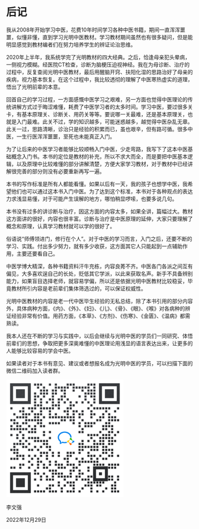 # 后记

我从2008年开始学习中医，花费10年时间学习各种中医书籍，期间一直浑浑噩噩，似懂非懂，直到学习光明中医教材。学习教材期间虽然也有很多疑问，但是能明显感觉到教材编者们在努力培养学生的辨证论治思维。

2020年上半年，我系统学完了光明教材的四大经典。之后，恰逢母亲犯头晕病，一侧视力模糊。经医院CT检查，诊断为脑梗压迫视神经。我在为母诊断、治疗的过程中，反复查阅光明中医教材，最后用醒脑开窍、扶阳化湿的思路治好了母亲的疾病，视力基本恢复。在这个过程中，我比较透彻的理解了中医寒热虚实的道理，悟出了光明前辈的本意。

回首自己的学习过程，一方面感慨中医学习之艰难，另一方面也觉得中医理论的传统讲解方式过于晦涩难懂，耗费了中医学习者的太多时间。学习中医，要过很多关卡，有基本原理关、诊断关、用药关等等。要说哪一关最难，还是基本原理关，也就是入门最难。此关不过，学的知识越多，可能迷惑越多，越觉得中医杂乱无章。此关一过，思路清晰，诊治只是经验的积累而已，虽也艰辛，但有路可循。很多中医，一生行医浑浑噩噩，至死也未能真正入门。

为了让后来的中医学习者能够比较顺畅入门中医，少走弯路，我写下了这本中医基础概念入门书。本书的定位是教材的补充，所以不求大而全，而是要把中医基本逻辑，以及原理中比较难懂的部分讲解清楚，方便大家学习教材，对于教材中已经讲解很完善的部分则没有必要重新再写一遍。

本书的写作标准是所有人都能看懂。如果以后有一天，我的孩子也想学中医，我希望他们也可以通过这本书入门中医。为了达到这个标准，本书对于各种观点的表达力求浅显易懂，对于可能产生误解的地方，哪怕稍显啰嗦，也要多说几句。

本书没有过多的讲诊断与治疗，因这方面的内容太多，如果全讲，篇幅过大。教材这方面讲的很好，内容也很丰富。诊断与治疗是中医原理的延伸，大家只要理解了概念和原理，认真学习教材就可以学的很好了。

俗语说“师傅领进门，修行在个人”。对于中医的学习而言，入门之后，还要不断的学习、实践。付出多少努力，就有多少收获，这方面其它人只能起到一点辅助作用，主要还要看自己。

中医学博大精深，各种书籍资料汗牛充栋，内容良莠不齐。中医各门各派之间互有偏见，大多喜欢逞自己的长处，贬低其它学派，以此来获取名声。新手不具备辨别能力，如果盲目选择老师，就容易学偏，所以还是依据光明中医教材比较稳妥，毕竟教材所引内容是老前辈们集体筛选过的，可以保证权威性。

光明中医教材的内容是老一代中医毕生经验的无私总结，除了本书引用的部分内容外，具体病种方面，《内》、《外》、《妇》、《儿》、《骨》、《眼》、《喉》对各病种的辨证经验非常有价值。用药方面，《本草》、《方剂》、《伤寒》、《金匮》、《温病》都需熟读。  

我本人还在不断的学习与实践中，以后会继续与光明中医的学员们一同研究、体悟前辈们的思想，争取把更多深奥难懂的中医理论用浅显的语言表达出来，让更多的人能够比较容易的学会中医。

如果读者对于本书有意见、建议或者想报名成为光明中医的学员，可以扫描下面的微信二维码加入读者群。



<img src="img/gainianrume.png" style="zoom:80%;" />

李文强

2022年12月29日 



